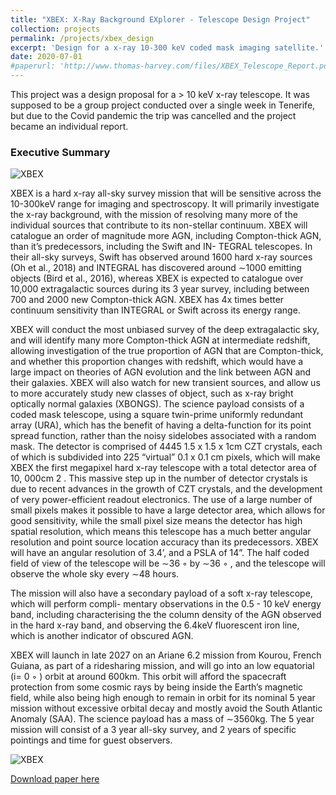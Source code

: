 ```yaml
---
title: "XBEX: X-Ray Background EXplorer - Telescope Design Project"
collection: projects
permalink: /projects/xbex_design
excerpt: 'Design for a x-ray 10-300 keV coded mask imaging satellite.'
date: 2020-07-01
#paperurl: 'http://www.thomas-harvey.com/files/XBEX_Telescope_Report.pdf'
---
```

This project was a design proposal for a > 10 keV x-ray telescope. It was supposed to be a group project conducted over a single week in Tenerife, but due to the Covid pandemic the trip was cancelled and the project became an individual report. 

<h3>Executive Summary </h3>


![XBEX](http://www.thomas-harvey.com/images/xbex/design.PNG)

XBEX is a hard x-ray all-sky survey mission that will be sensitive across the 10-300keV range for imaging
and spectroscopy. It will primarily investigate the x-ray background, with the mission of resolving many
more of the individual sources that contribute to its non-stellar continuum. XBEX will catalogue an order of
magnitude more AGN, including Compton-thick AGN, than it’s predecessors, including the Swift and IN-
TEGRAL telescopes. In their all-sky surveys, Swift has observed around 1600 hard x-ray sources (Oh et al.,
2018) and INTEGRAL has discovered around ∼1000 emitting objects (Bird et al., 2016), whereas XBEX
is expected to catalogue over 10,000 extragalactic sources during its 3 year survey, including between 700
and 2000 new Compton-thick AGN. XBEX has 4x times better continuum sensitivity than INTEGRAL or
Swift across its energy range.

XBEX will conduct the most unbiased survey of the deep extragalactic sky, and will identify many more
Compton-thick AGN at intermediate redshift, allowing investigation of the true proportion of AGN that
are Compton-thick, and whether this proportion changes with redshift, which would have a large impact
on theories of AGN evolution and the link between AGN and their galaxies. XBEX will also watch for
new transient sources, and allow us to more accurately study new classes of object, such as x-ray bright
optically normal galaxies (XBONGS). The science payload consists of a coded mask telescope, using a
square twin-prime uniformly redundant array (URA), which has the benefit of having a delta-function for
its point spread function, rather than the noisy sidelobes associated with a random mask. The detector is
comprised of 4445 1.5 x 1.5 x 1cm CZT crystals, each of which is subdivided into 225 “virtual” 0.1 x 0.1
cm pixels, which will make XBEX the first megapixel hard x-ray telescope with a total detector area of
10, 000cm 2 . This massive step up in the number of detector crystals is due to recent advances in the growth
of CZT crystals, and the development of very power-efficient readout electronics. The use of a large number
of small pixels makes it possible to have a large detector area, which allows for good sensitivity, while the
small pixel size means the detector has high spatial resolution, which means this telescope has a much better
angular resolution and point source location accuracy than its predecessors. XBEX will have an angular
resolution of 3.4’, and a PSLA of 14”. The half coded field of view of the telescope will be ∼36 ◦ by ∼36 ◦ ,
and the telescope will observe the whole sky every ∼48 hours.

The mission will also have a secondary payload of a soft x-ray telescope, which will perform compli-
mentary observations in the 0.5 - 10 keV energy band, including characterising the the column density of
the AGN observed in the hard x-ray band, and observing the 6.4keV fluorescent iron line, which is another
indicator of obscured AGN.

XBEX will launch in late 2027 on an Ariane 6.2 mission from Kourou, French Guiana, as part of a
ridesharing mission, and will go into an low equatorial (i= 0 ◦ ) orbit at around 600km. This orbit will afford
the spacecraft protection from some cosmic rays by being inside the Earth’s magnetic field, while also being
high enough to remain in orbit for its nominal 5 year mission without excessive orbital decay and mostly
avoid the South Atlantic Anomaly (SAA). The science payload has a mass of ∼3560kg. The 5 year mission
will consist of a 3 year all-sky survey, and 2 years of specific pointings and time for guest observers.

![XBEX](http://www.thomas-harvey.com/images/xbex/tsCompare.PNG)

[Download paper here](http://www.thomas-harvey.com/files/XBEX_Telescope_Report.pdf)

